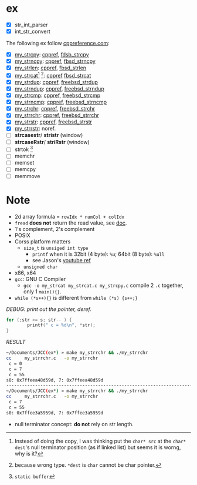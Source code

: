 # ex

- [x] str_int_parser
- [x] int_str_convert

The following ex follow [cppreference.com](https://en.cppreference.com/w/c/string/byte):

- [x] [my_strcpy](./my_strcpy.c): [cppref](https://en.cppreference.com/w/c/string/byte/strcpy), [fdsb_strcpy](https://github.com/freebsd/freebsd-src/blob/master/lib/libc/string/strcpy.c)
- [x] [my_strncpy](./my_strncpy.c): [cppref](https://en.cppreference.com/w/c/string/byte/strncpy), [fbsd_strncpy](https://github.com/freebsd/freebsd-src/blob/master/lib/libc/string/strncpy.c)
- [x] [my_strlen](./my_strlen.c): [cppref](https://en.cppreference.com/w/c/string/byte/strlen), [fbsd_strlen](https://github.com/freebsd/freebsd-src/blob/master/lib/libc/string/strlen.c#L111)
- [x] [my_strcat](./my_strcat.c)[^p1] [^a1]: [cppref](https://en.cppreference.com/w/c/string/byte/strcat) [fbsd_strcat](https://github.com/freebsd/freebsd-src/blob/master/lib/libc/string/strcat.c)
- [x] [my_strdup](./my_strdup.c): [cppref](https://en.cppreference.com/w/c/string/byte/strdup), [freebsd_strdup](https://github.com/freebsd/freebsd-src/blob/master/lib/libc/string/strdup.c)
- [x] [my_strndup](./my_strndup.c): [cppref](https://en.cppreference.com/w/c/string/byte/strndup), [freebsd_strndup](https://github.com/freebsd/freebsd-src/blob/master/lib/libc/string/strndup.c)
- [x] [my_strcmp](./my_strcmp.c): [cppref](https://en.cppreference.com/w/c/string/byte/strcmp), [freebsd_strcmp](https://github.com/freebsd/freebsd-src/blob/master/lib/libc/string/strcmp.c)
- [x] [my_strncmp](./my_strncmp.c): [cppref](https://en.cppreference.com/w/c/string/byte/strncmp), [freebsd_strncmp](https://github.com/freebsd/freebsd-src/blob/master/lib/libc/string/strncmp.c)
- [x] [my_strchr](./my_strchr.c): [cppref](https://en.cppreference.com/w/c/string/byte/strchr), [freebsd_strchr](https://github.com/freebsd/freebsd-src/blob/master/lib/libc/string/strchr.c)
- [x] [my_strrchr](./my_strrchr.c): [cppref](https://en.cppreference.com/w/c/string/byte/strrchr), [freebsd_strrchr](https://github.com/freebsd/freebsd-src/blob/master/lib/libc/string/strrchr.c)
- [x] [my_strstr](./my_strstr.c): [cppref](https://en.cppreference.com/w/c/string/byte/strstr), [freebsd_strstr](https://github.com/freebsd/freebsd-src/blob/master/lib/libc/string/strstr.c)
- [x] [my_strrstr](./my_strrstr.c): noref.
- [ ] **strcasestr**/ **stristr** (window)
- [ ] **strcaseRstr**/ **striRstr** (window)
- [ ] strtok [^1]
- [ ] memchr
- [ ] memset
- [ ] memcpy
- [ ] memmove

[^1]: `static buffer`
[^p1]: Instead of doing the copy, I was thinking put the `char* src` at the `char* dest`'s null terminator position (as if linked list) but seems it is worng, why is it?
[^a1]: because wrong type. `*dest` is `char` cannot be char pointer.


# Note

- 2d array formula = `rowIdx * numCol + colIdx`
- `fread` **does not** return the read value, see [doc](https://en.cppreference.com/w/cpp/io/c/fread).
- 1's complement, 2's complement
- POSIX
- Corss platform matters
  - `size_t` is `unsiged int type`
    - `printf` when it is 32bit (4 byte): `%u`; 64bit (8 byte): `%ull`
    - see Jason's [youtube ref](https://www.youtube.com/watch?v=JiUfvzd4eQM)
  - `unsigned char`
- x86, x64
- `gcc`: GNU C Compiler
  - `gcc -o my_strcat my_strcat.c my_strcpy.c` compile 2 `.c` together, only 1 `main(){}`.
- `while (*s++){}` is different from `while (*s) {s++;}`

*DEBUG: print out the pointer, deref.*

```c
for (;str >= s; str-- ) {
        printf(" c = %d\n", *str);
}
```

*RESULT*

```sh
~/Documents/JCC(ex*) » make my_strrchr && ./my_strrchr                                                                                                                                          macone@Macs-MBP
cc     my_strrchr.c   -o my_strrchr
 c = 0
 c = 7
 c = 55
s0: 0x7ffeea48d59d, 7: 0x7ffeea48d59d
----------------------------------------------------------------------------------------------------------------------------------------------------------------------------------------------------------------
~/Documents/JCC(ex*) » make my_strrchr && ./my_strrchr                                                                                                                                          macone@Macs-MBP
cc     my_strrchr.c   -o my_strrchr
 c = 7
 c = 55
s0: 0x7ffee3a5959d, 7: 0x7ffee3a5959d
```

- null terminator concept: **do not** rely on str length. 
